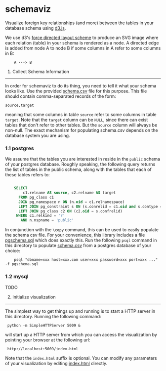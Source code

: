schemaviz
=========

Visualize foreign key relationships (and more) between the tables in your database schema using [d3.js](http://d3js.org/ "d3.js home page").

We use d3's [force directed layout scheme](https://github.com/mbostock/d3/wiki/Force-Layout) to produce an SVG image where each relation (table) in your schema is rendered as a node. A directed edge is added from node A to node B if some columns in A refer to some columns in B:

```
    A ---> B
```

1. Collect Schema Information
-----------------------------

In order for schemaviz to do its thing, you need to tell it what your schema looks like. Use the provided [schema.csv](schema.csv) file for this purpose. This file should contain comma-separated records of the form:

    source,target

meaning that some columns in table `source` refer to some columns in table `target`. Note that the `target` column can be `NULL`, since there can exist tables that don't refer to other tables. But the `source` column will always be non-null. The exact mechanism for populating schema.csv depends on the database system you are using.

### 1.1 postgres

We assume that the tables you are interested in reside in the `public` schema of your postgres database. Roughly speaking, the following query returns the list of tables in the public schema, along with the tables that each of these tables refers to:

```sql

    SELECT
        c1.relname AS source, c2.relname AS target
      FROM pg_class c1
      JOIN pg_namespace n ON (n.oid = c1.relnamespace)
      LEFT JOIN pg_constraint s ON (s.conrelid = c1.oid and s.contype = 'f')
      LEFT JOIN pg_class c2 ON (c2.oid = s.confrelid)
     WHERE c1.relkind = 'r'
       AND n.nspname = 'public'
```

In conjunction with the `\copy` command, this can be used to easily populate the schema csv file. For your convenience, this library includes a file [pgschema.sql](pgschema.sql) which does exactly this.  Run the following `psql` command in this directory to populate [schema.csv](schema.csv) from a postgres database of your choice:

```
    psql "dbname=xxx host=xxx.com user=xxx password=xxx port=xxx ..." -f pgschema.sql
```

### 1.2 mysql

TODO

2. Initialize visualization
---------------------------

The simplest way to get things up and running is to start a HTTP server in this directory. Running the following command:

     python -m SimpleHTTPServer 5009 &

will start up a HTTP server from which you can access the visualization by pointing your browser at the following url:

     http://localhost:5009/index.html

Note that the `index.html` suffix is optional. You can modify any parameters of your visualization by editing [index.html](index.html) directly.
